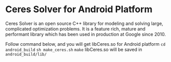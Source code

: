 
Ceres Solver for Android Platform
=================================

Ceres Solver is an open source C++ library for modeling and solving
large, complicated optimization problems. It is a feature rich, mature
and performant library which has been used in production at Google
since 2010.

Follow command below, and you will get libCeres.so for Android platform
`cd android_build`
`sh make_ceres.sh`
`make`
libCeres.so will be saved in `android_build/lib/`
